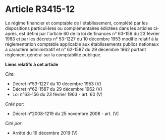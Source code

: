 # Article R3415-12

Le régime financier et comptable de l'établissement, complété par les dispositions particulières ou complémentaires édictées
dans les articles ci-après, est défini par l'article 60 de la loi de finances n° 63-156 du 23 février 1963 et par les décrets
n° 53-1227 du 10 décembre 1953 modifié relatif à la réglementation comptable applicable aux établissements publics nationaux
à caractère administratif et n° 62-1587 du 29 décembre 1962 portant règlement général sur la comptabilité publique.

**Liens relatifs à cet article**

_Cite_:

  - Décret n°53-1227 du 10 décembre 1953 (V)
  - Décret n°62-1587 du 29 décembre 1962 (V)
  - Loi n°63-156 du 23 février 1963 - art. 60 (V)

_Créé par_:

  - Décret n°2008-1219 du 25 novembre 2008 - art. (V)

_Cité par_:

  - Arrêté du 19 décembre 2019 (V)
